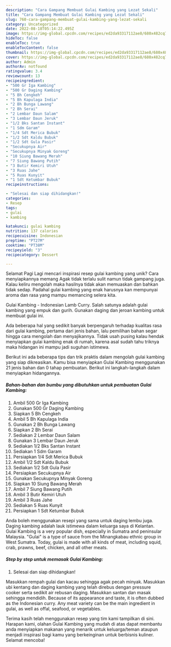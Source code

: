 ```yaml
---
description: "Cara Gampang Membuat Gulai Kambing yang Lezat Sekali"
title: "Cara Gampang Membuat Gulai Kambing yang Lezat Sekali"
slug: 760-cara-gampang-membuat-gulai-kambing-yang-lezat-sekali
category: Uncategorized
date: 2022-08-18T05:14:22.495Z
image: https://img-global.cpcdn.com/recipes/ed2da93317112ae8/680x482cq70/gulai-kambing-foto-resep-utama.jpg
hideToc: false
enableToc: true
enableTocContent: false
thumbnail: https://img-global.cpcdn.com/recipes/ed2da93317112ae8/680x482cq70/gulai-kambing-foto-resep-utama.jpg
cover: https://img-global.cpcdn.com/recipes/ed2da93317112ae8/680x482cq70/gulai-kambing-foto-resep-utama.jpg
author: Admin
authorAv: notfound
ratingvalue: 3.4
reviewcount: 13
recipeingredient:
- "500 Gr Iga Kambing"
- "500 Gr Daging Kambing"
- "5 Bh Cengkeh"
- "5 Bh Kapulaga India"
- "2 Bh Bunga Lawang"
- "2 Bh Serai"
- "2 Lembar Daun Salam"
- "3 Lembar Daun Jeruk"
- "1/2 Bks Santan Instant"
- "1 Sdm Garam"
- "1/4 Sdt Merica Bubuk"
- "1/2 Sdt Kaldu Bubuk"
- "1/2 Sdt Gula Pasir"
- "Secukupnya Air"
- "Secukupnya Minyak Goreng"
- "10 Siung Bawang Merah"
- "7 Siung Bawang Putih"
- "3 Butir Kemiri Utuh"
- "3 Ruas Jahe"
- "5 Ruas Kunyit"
- "1 Sdt Ketumbar Bubuk"
recipeinstructions:

- "Selesai dan siap dihidangkan!"
categories:
- Resep
tags:
- gulai
- kambing

katakunci: gulai kambing 
nutrition: 137 calories
recipecuisine: Indonesian
preptime: "PT27M"
cooktime: "PT38M"
recipeyield: "3"
recipecategory: Dessert

---
```



Selamat Pagi Lagi mencari inspirasi resep gulai kambing yang unik? Cara menyiapkannya memang Agak tidak terlalu sulit namun tidak gampang juga. Kalau keliru mengolah maka hasilnya tidak akan memuaskan dan bahkan tidak sedap. Padahal gulai kambing yang enak harusnya kan mempunyai aroma dan rasa yang mampu memancing selera kita.


Gulai Kambing - Indonesian Lamb Curry. Salah satunya adalah gulai kambing yang empuk dan gurih. Gunakan daging dan jeroan kambing untuk membuat gulai ini.

Ada beberapa hal yang sedikit banyak berpengaruh terhadap kualitas rasa dari gulai kambing, pertama dari jenis bahan, lalu pemilihan bahan segar hingga cara mengolah dan menyajikannya. Tidak usah pusing kalau hendak menyiapkan gulai kambing enak di rumah, karena asal sudah tahu triknya maka hidangan ini mampu jadi suguhan istimewa.


Berikut ini ada beberapa tips dan trik praktis dalam mengolah gulai kambing yang siap dikreasikan. Kamu bisa menyiapkan Gulai Kambing menggunakan 21 jenis bahan dan 0 tahap pembuatan. Berikut ini langkah-langkah dalam menyiapkan hidangannya.

<!--inarticleads1-->

##### Bahan-bahan dan bumbu yang dibutuhkan untuk pembuatan Gulai Kambing:

1. Ambil 500 Gr Iga Kambing
1. Gunakan 500 Gr Daging Kambing
1. Siapkan 5 Bh Cengkeh
1. Ambil 5 Bh Kapulaga India
1. Gunakan 2 Bh Bunga Lawang
1. Siapkan 2 Bh Serai
1. Sediakan 2 Lembar Daun Salam
1. Gunakan 3 Lembar Daun Jeruk
1. Sediakan 1/2 Bks Santan Instant
1. Sediakan 1 Sdm Garam
1. Persiapkan 1/4 Sdt Merica Bubuk
1. Ambil 1/2 Sdt Kaldu Bubuk
1. Sediakan 1/2 Sdt Gula Pasir
1. Persiapkan Secukupnya Air
1. Gunakan Secukupnya Minyak Goreng
1. Siapkan 10 Siung Bawang Merah
1. Ambil 7 Siung Bawang Putih
1. Ambil 3 Butir Kemiri Utuh
1. Ambil 3 Ruas Jahe
1. Sediakan 5 Ruas Kunyit
1. Persiapkan 1 Sdt Ketumbar Bubuk


Anda boleh menggunakan resepi yang sama untuk daging lembu juga. Daging kambing adalah lauk istimewa dalam keluarga saya di Kelantan. Gulai Kambing is a very popular dish, especially in Sumatra and peninsular Malaysia. &#34;Gulai&#34; is a type of sauce from the Minangkabau ethnic group in West Sumatra. Today, gulai is made with all kinds of meat, including squid, crab, prawns, beef, chicken, and all other meats. 

<!--inarticleads2-->

##### Step by step untuk memasak Gulai Kambing:


1. Selesai dan siap dihidangkan!

Masukkan rempah gulai dan kacau sehingga agak pecah minyak. Masukkan ubi kentang dan daging kambing yang telah direbus dengan pressure cooker serta sedikit air rebusan daging. Masukkan santan dan masak sehingga mendidih. Because of its appearance and taste, it is often dubbed as the Indonesian curry. Any meat variety can be the main ingredient in gulai, as well as offal, seafood, or vegetables. 

Terima kasih telah menggunakan resep yang tim kami tampilkan di sini. Harapan kami, olahan Gulai Kambing yang mudah di atas dapat membantu anda menyiapkan makanan yang menarik untuk keluarga/teman ataupun menjadi inspirasi bagi kamu yang berkeinginan untuk berbisnis kuliner. Selamat mencoba!
